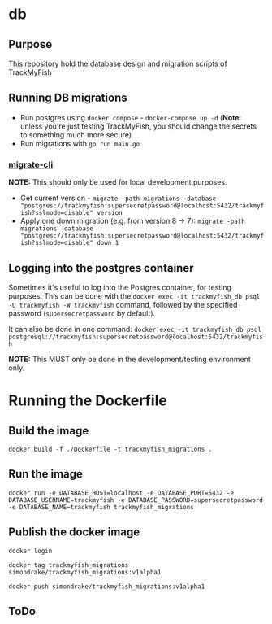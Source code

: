 # db

## Purpose

This repository hold the database design and migration scripts of TrackMyFish

## Running DB migrations

* Run postgres using `docker compose` - `docker-compose up -d` (**Note**: unless you're just testing TrackMyFish, you should change the secrets to something much more secure)
* Run migrations with `go run main.go`

### [migrate-cli](https://github.com/golang-migrate/migrate/tree/master/cmd/migrate)

**NOTE:** This should only be used for local development purposes.

* Get current version - `migrate -path migrations -database "postgres://trackmyfish:supersecretpassword@localhost:5432/trackmyfish?sslmode=disable" version`
* Apply one down migration (e.g. from version 8 -> 7): `migrate -path migrations -database "postgres://trackmyfish:supersecretpassword@localhost:5432/trackmyfish?sslmode=disable" down 1`

## Logging into the postgres container

Sometimes it's useful to log into the Postgres container, for testing purposes. This can be done with the `docker exec -it trackmyfish_db psql -U trackmyfish -W trackmyfish` command, followed by the specified password (`supersecretpassword` by default).

It can also be done in one command: `docker exec -it trackmyfish_db psql postgresql://trackmyfish:supersecretpassword@localhost:5432/trackmyfish`

**NOTE:** This MUST only be done in the development/testing environment only.

# Running the Dockerfile

## Build the image

```
docker build -f ./Dockerfile -t trackmyfish_migrations .
```

## Run the image

```
docker run -e DATABASE_HOST=localhost -e DATABASE_PORT=5432 -e DATABASE_USERNAME=trackmyfish -e DATABASE_PASSWORD=supersecretpassword -e DATABASE_NAME=trackmyfish trackmyfish_migrations
```

## Publish the docker image

```
docker login

docker tag trackmyfish_migrations simondrake/trackmyfish_migrations:v1alpha1

docker push simondrake/trackmyfish_migrations:v1alpha1
```



## ToDo
